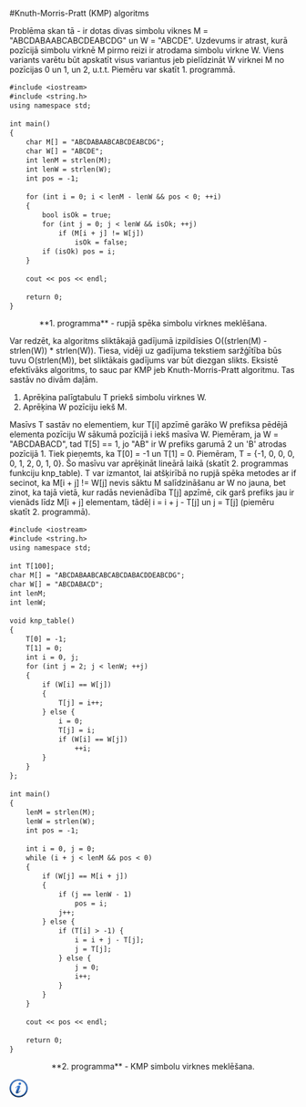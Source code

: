 #Knuth-Morris-Pratt (KMP) algoritms

Problēma skan tā - ir dotas divas simbolu viknes M = "ABCDABAABCABCDEABCDG" un W = "ABCDE". Uzdevums ir atrast, kurā pozīcijā simbolu virknē M pirmo reizi ir atrodama simbolu virkne W. Viens variants varētu būt apskatīt visus variantus jeb pielīdzināt W virknei M no pozīcijas 0 un 1, un 2, u.t.t. Piemēru var skatīt 1. programmā.

```
#include <iostream>
#include <string.h>
using namespace std;

int main()
{
    char M[] = "ABCDABAABCABCDEABCDG";
    char W[] = "ABCDE";
    int lenM = strlen(M);
    int lenW = strlen(W);
    int pos = -1;

    for (int i = 0; i < lenM - lenW && pos < 0; ++i)
    {
        bool isOk = true;
        for (int j = 0; j < lenW && isOk; ++j)
            if (M[i + j] != W[j])
                isOk = false;
        if (isOk) pos = i;
    }

    cout << pos << endl;

    return 0;
}
```

<center>**1. programma** - rupjā spēka simbolu virknes meklēšana.</center>

Var redzēt, ka algoritms sliktākajā gadījumā izpildīsies O((strlen(M) - strlen(W)) * strlen(W)). Tiesa, vidēji uz gadījuma tekstiem saržģītība būs tuvu O(strlen(M)), bet sliktākais gadījums var būt diezgan slikts. Eksistē efektīvāks algoritms, to sauc par KMP jeb Knuth-Morris-Pratt algoritmu. Tas sastāv no divām daļām.

1. Aprēķina palīgtabulu T priekš simbolu virknes W.
1. Aprēķina W pozīciju iekš M.

Masīvs T sastāv no elementiem, kur T[i] apzīmē garāko W prefiksa pēdējā elementa pozīciju W sākumā pozīcijā i iekš masīva W. Piemēram, ja W = "ABCDABACD", tad T[5] == 1, jo "AB" ir W prefiks garumā 2 un 'B' atrodas pozīcijā 1. Tiek pieņemts, ka T[0] = -1 un T[1] = 0. Piemēram, T = {-1, 0, 0, 0, 0, 1, 2, 0, 1, 0}. Šo masīvu var aprēķināt lineārā laikā (skatīt 2. programmas funkciju knp_table). T var izmantot, lai atšķirībā no rupjā spēka metodes ar if secinot, ka M[i + j] != W[j] nevis sāktu M salīdzināšanu ar W no jauna, bet zinot, ka tajā vietā, kur radās nevienādība T[j] apzīmē, cik garš prefiks jau ir vienāds līdz M[i + j] elementam, tādēļ i = i + j - T[j] un j = T[j] (piemēru skatīt 2. programmā).

```
#include <iostream>
#include <string.h>
using namespace std;

int T[100];
char M[] = "ABCDABAABCABCABCDABACDDEABCDG";
char W[] = "ABCDABACD";
int lenM;
int lenW;

void knp_table()
{
    T[0] = -1;
    T[1] = 0;
    int i = 0, j;
    for (int j = 2; j < lenW; ++j)
    {
        if (W[i] == W[j])
        {
            T[j] = i++;
        } else {
            i = 0;
            T[j] = i;
            if (W[i] == W[j])
                ++i;
        }
    }
};

int main()
{
    lenM = strlen(M);
    lenW = strlen(W);
    int pos = -1;

    int i = 0, j = 0;
    while (i + j < lenM && pos < 0)
    {
        if (W[j] == M[i + j])
        {
            if (j == lenW - 1)
                pos = i;
            j++;
        } else {
            if (T[i] > -1) {
                i = i + j - T[j];
                j = T[j];
            } else {
                j = 0;
                i++;
            }
        }
    }

    cout << pos << endl;

    return 0;
}
```

<center>**2. programma** - KMP simbolu virknes meklēšana.</center>

<a href="http://en.wikipedia.org/wiki/Knuth%E2%80%93Morris%E2%80%93Pratt_algorithm" target="_blank">![Vairāk informācija](/media/theory/information.png)</a>